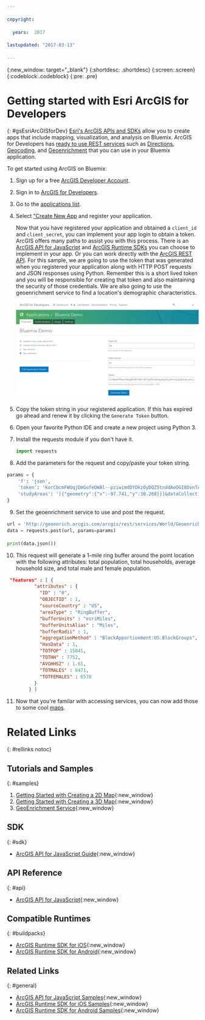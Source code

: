 ```yaml
---

copyright:

  years:  2017

lastupdated: "2017-03-13"

---
```


{:new_window: target="_blank"}
{:shortdesc: .shortdesc}
{:screen:.screen}
{:codeblock:.codeblock}
{:pre: .pre}


# Getting started with Esri ArcGIS for Developers
{: #gsEsriArcGISforDev}
[Esri's ArcGIS APIs and SDKs](https://developers.arcgis.com/documentation/) allow you to create apps that include mapping, visualization, and analysis on Bluemix. ArcGIS for Developers has [ready to use REST services](https://developers.arcgis.com/features/) such as [Directions](https://developers.arcgis.com/features/directions/), [Geocoding](https://developers.arcgis.com/features/geocoding/), and [Geoenrichment](https://developers.arcgis.com/features/geo-enrichment/) that you can use in your Bluemix application.

To get started using ArcGIS on Bluemix:

1. Sign up for a free [ArcGIS Developer Account](https://developers.arcgis.com/sign-up/). 
2. Sign in to [ArcGIS for Developers](https://developers.arcgis.com/sign-in/).
3. Go to the [applications list](https://developers.arcgis.com/applications/).
4. Select ["Create New App](https://developers.arcgis.com/applications/#/new/) and register your application.

	Now that you have registered your application and obtained a `client_id` and `client_secret`, you can implement your app login to obtain a token. ArcGIS offers many paths 
	to assist you with this process. There is an [ArcGIS API for JavaScript](https://developers.arcgis.com/javascript) and [ArcGIS Runtime SDKs](https://developers.arcgis.com/arcgis-runtime) you can choose to implement in your app. Or you can work directly with the [ArcGIS REST API](http://resources.arcgis.com/en/help/arcgis-rest-api/#/The_ArcGIS_REST_API/02r300000054000000/).
	For this sample, we are going to use the token that was generated when you registered your application along with HTTP POST requests and JSON responses using Python. Remember this is a short lived token and you will be responsible for creating that token and also maintaining the security of those credentials. We are also going to use the geoenrichment service to find a location's demographic characteristics. 

	![Step 4](images/bluemixoverview.png)

5. Copy the token string in your registered application. If this has expired go ahead and renew it by clicking the `Generate Token` button.
6. Open your favorite Python IDE and create a new project using Python 3. 
7. Install the requests module if you don't have it.

	```python
	import requests	
	```
8. Add the parameters for the request and copy/paste your token string. 

```python
params = {
    'f': 'json',
    'token': 'korCbcmFWUqjDmGufeOWAl--pziwimdDYOkzOyDQZ5tnddAoOGI8DvnTATadhtH2-PCcA4zWMHGTJPVjV4JdesfTwdp2oHuNN_kDfMrGwJyLIyk0hpFRepFhLKpWb6H9g-AJxiTegt54abJ9ba7efw..',
    'studyAreas': '[{"geometry":{"x":-97.741,"y":30.268}}]&dataCollections=["KeyGlobalFacts"]'
}
```
9. Set the geoenrichment service to use and post the request.

```python
url = 'http://geoenrich.arcgis.com/arcgis/rest/services/World/GeoenrichmentServer/Geoenrichment/enrich'
data = requests.post(url, params=params)

print(data.json())

```
10. This request will generate a 1-mile ring buffer around the point location with the following attributes: total population, total households, average household size, and  total male and female population.

```	json
 "features" : [ {
          "attributes" : {
            "ID" : "0",
            "OBJECTID" : 1,
            "sourceCountry" : "US",
            "areaType" : "RingBuffer",
            "bufferUnits" : "esriMiles",
            "bufferUnitsAlias" : "Miles",
            "bufferRadii" : 1,
            "aggregationMethod" : "BlockApportionment:US.BlockGroups",
            "HasData" : 1,
            "TOTPOP" : 15041,
            "TOTHH" : 7752,
            "AVGHHSZ" : 1.61,
            "TOTMALES" : 8471,
            "TOTFEMALES" : 6570
          }
        } ]
```
11. Now that you're familar with accessing services, you can now add those to some cool [maps](http://www.arcgis.com/features/maps/index.html).  

# Related Links
{: #rellinks notoc}

## Tutorials and Samples
{: #samples}

1. [Getting Started with Creating a 2D Map](https://developers.arcgis.com/javascript/latest/sample-code/get-started-mapview/index.html){:new_window}
2. [Getting Started with Creating a 3D Map](https://developers.arcgis.com/javascript/latest/sample-code/get-started-sceneview/index.html){:new_window}
3. [GeoEnrichment Service](https://developers.arcgis.com/rest/geoenrichment/api-reference/input-xy-locations.htm){:new_window}

## SDK
{: #sdk}

* [ArcGIS API for JavaScript Guide](https://developers.arcgis.com/javascript/latest/guide/index.html){:new_window}

## API Reference
{: #api}

* [ArcGIS API for JavaScript](https://developers.arcgis.com/javascript/latest/api-reference/index.html){:new_window}


## Compatible Runtimes
{: #buildpacks}

* [ArcGIS Runtime SDK for iOS](https://developers.arcgis.com/ios/latest/){:new_window}
* [ArcGIS Runtime SDK for Android](https://developers.arcgis.com/android/latest/){:new_window}

## Related Links
{: #general}

* [ArcGIS API for JavaScript Samples](https://developers.arcgis.com/javascript/latest/sample-code/index.html){:new_window}
* [ArcGIS Runtime SDK for iOS Samples](https://developers.arcgis.com/ios/latest/swift/sample-code/sample-code.htm){:new_window}
* [ArcGIS Runtime SDK for Android Samples](https://developers.arcgis.com/android/latest/sample-code/sample-code.htm){:new_window}
